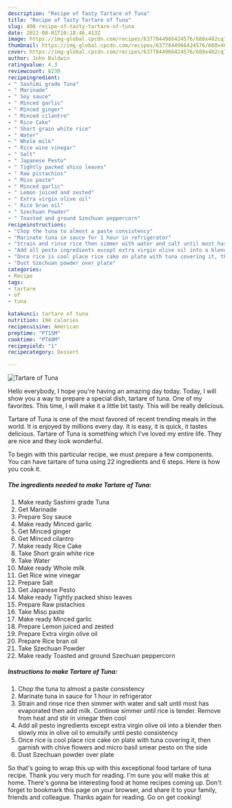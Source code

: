 ```yaml
---
description: "Recipe of Tasty Tartare of Tuna"
title: "Recipe of Tasty Tartare of Tuna"
slug: 408-recipe-of-tasty-tartare-of-tuna
date: 2022-08-01T10:18:46.413Z
image: https://img-global.cpcdn.com/recipes/6377844966424576/680x482cq70/tartare-of-tuna-recipe-main-photo.jpg
thumbnail: https://img-global.cpcdn.com/recipes/6377844966424576/680x482cq70/tartare-of-tuna-recipe-main-photo.jpg
cover: https://img-global.cpcdn.com/recipes/6377844966424576/680x482cq70/tartare-of-tuna-recipe-main-photo.jpg
author: John Baldwin
ratingvalue: 4.3
reviewcount: 8230
recipeingredient:
- " Sashimi grade Tuna"
- " Marinade"
- " Soy sauce"
- " Minced garlic"
- " Minced ginger"
- " Minced cilantro"
- " Rice Cake"
- " Short grain white rice"
- " Water"
- " Whole milk"
- " Rice wine vinegar"
- " Salt"
- " Japanese Pesto"
- " Tightly packed shiso leaves"
- " Raw pistachios"
- " Miso paste"
- " Minced garlic"
- " Lemon juiced and zested"
- " Extra virgin olive oil"
- " Rice bran oil"
- " Szechuan Powder"
- " Toasted and ground Szechuan peppercorn"
recipeinstructions:
- "Chop the tuna to almost a paste consistency"
- "Marinate tuna in sauce for 1 hour in refrigerator"
- "Strain and rinse rice then simmer with water and salt until most has evaporated then add milk. Continue simmer until rice is tender. Remove from heat and stir in vinegar then cool"
- "Add all pesto ingredients except extra virgin olive oil into a blender then slowly mix in olive oil to emulsify until pesto consistency"
- "Once rice is cool place rice cake on plate with tuna covering it, then garnish with chive flowers and micro basil smear pesto on the side"
- "Dust Szechuan powder over plate"
categories:
- Recipe
tags:
- tartare
- of
- tuna

katakunci: tartare of tuna 
nutrition: 194 calories
recipecuisine: American
preptime: "PT15M"
cooktime: "PT48M"
recipeyield: "1"
recipecategory: Dessert

---
```



![Tartare of Tuna](https://img-global.cpcdn.com/recipes/6377844966424576/680x482cq70/tartare-of-tuna-recipe-main-photo.jpg)

Hello everybody, I hope you're having an amazing day today. Today, I will show you a way to prepare a special dish, tartare of tuna. One of my favorites. This time, I will make it a little bit tasty. This will be really delicious.



Tartare of Tuna is one of the most favored of recent trending meals in the world. It is enjoyed by millions every day. It is easy, it is quick, it tastes delicious. Tartare of Tuna is something which I've loved my entire life. They are nice and they look wonderful.


To begin with this particular recipe, we must prepare a few components. You can have tartare of tuna using 22 ingredients and 6 steps. Here is how you cook it.

<!--inarticleads1-->

##### The ingredients needed to make Tartare of Tuna:

1. Make ready  Sashimi grade Tuna
1. Get  Marinade
1. Prepare  Soy sauce
1. Make ready  Minced garlic
1. Get  Minced ginger
1. Get  Minced cilantro
1. Make ready  Rice Cake
1. Take  Short grain white rice
1. Take  Water
1. Make ready  Whole milk
1. Get  Rice wine vinegar
1. Prepare  Salt
1. Get  Japanese Pesto
1. Make ready  Tightly packed shiso leaves
1. Prepare  Raw pistachios
1. Take  Miso paste
1. Make ready  Minced garlic
1. Prepare  Lemon juiced and zested
1. Prepare  Extra virgin olive oil
1. Prepare  Rice bran oil
1. Take  Szechuan Powder
1. Make ready  Toasted and ground Szechuan peppercorn




<!--inarticleads2-->

##### Instructions to make Tartare of Tuna:

1. Chop the tuna to almost a paste consistency
1. Marinate tuna in sauce for 1 hour in refrigerator
1. Strain and rinse rice then simmer with water and salt until most has evaporated then add milk. Continue simmer until rice is tender. Remove from heat and stir in vinegar then cool
1. Add all pesto ingredients except extra virgin olive oil into a blender then slowly mix in olive oil to emulsify until pesto consistency
1. Once rice is cool place rice cake on plate with tuna covering it, then garnish with chive flowers and micro basil smear pesto on the side
1. Dust Szechuan powder over plate




So that's going to wrap this up with this exceptional food tartare of tuna recipe. Thank you very much for reading. I'm sure you will make this at home. There's gonna be interesting food at home recipes coming up. Don't forget to bookmark this page on your browser, and share it to your family, friends and colleague. Thanks again for reading. Go on get cooking!
